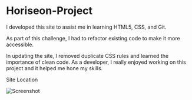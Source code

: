 # Horiseon-Project
I developed this site to assist me in learning HTML5, CSS, and Git. 

As part of this challenge, I had to refactor existing code to make it more accessible.

In updating the site, I removed duplicate CSS rules and learned the importance of clean code. As a developer, I really enjoyed working on this project and it helped me hone my skills.

Site Location

![Screenshot](https://user-images.githubusercontent.com/116979866/204190532-32a43ba4-45a1-4673-b8e7-e2db0393d9d6.png)
